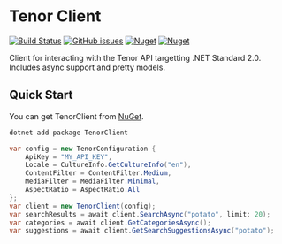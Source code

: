 # Tenor Client
[![Build Status](https://img.shields.io/travis/halomademeapc/TenorClient?style=flat-square)](https://travis-ci.org/github/halomademeapc/TenorClient) [![GitHub issues](https://img.shields.io/github/issues/halomademeapc/TenorClient?style=flat-square)](https://github.com/halomademeapc/TenorClient/issues) [![Nuget](https://img.shields.io/nuget/dt/TenorClient?style=flat-square)](https://www.nuget.org/packages/TenorClient/) [![Nuget](https://img.shields.io/nuget/v/TenorClient?style=flat-square)](https://www.nuget.org/packages/TenorClient/)

Client for interacting with the Tenor API targetting .NET Standard 2.0.  Includes async support and pretty models.  

## Quick Start
You can get TenorClient from [NuGet](https://www.nuget.org/packages/TenorClient/).

```bash
dotnet add package TenorClient
```

```csharp
var config = new TenorConfiguration {
    ApiKey = "MY_API_KEY",
    Locale = CultureInfo.GetCultureInfo("en"),
    ContentFilter = ContentFilter.Medium,
    MediaFilter = MediaFilter.Minimal,
    AspectRatio = AspectRatio.All
};
var client = new TenorClient(config);
var searchResults = await client.SearchAsync("potato", limit: 20);
var categories = await client.GetCategoriesAsync();
var suggestions = await client.GetSearchSuggestionsAsync("potato");
```